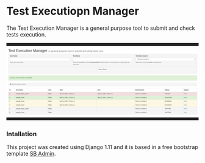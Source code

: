 # Test Executiopn Manager

The Test Execution Manager is a general purpose tool to submit and check tests execution.

![Test Execution Manager](docs/images/tem.png)

### Intallation

This project was created using Django 1.11 and it is based in a free bootstrap template [SB Admin](https://startbootstrap.com/template-overviews/sb-admin/).